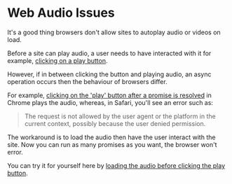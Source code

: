 # Web Audio Issues

It's a good thing browsers don't allow sites to autoplay audio or videos on load.

Before a site can play audio, a user needs to have interacted with it for example, [clicking on a play button](http://jagreehal.github.io/web-audio-issues/play-audio).

However, if in between clicking the button and playing audio, an async operation occurs then the behaviour of browsers differ.

For example, [clicking on the 'play' button after a promise is resolved](http://jagreehal.github.io/web-audio-issues/play-audio-after-promise) in Chrome plays the audio, whereas, in Safari, you'll see an error such as:

> The request is not allowed by the user agent or the platform in the current context, possibly because the user denied permission.

The workaround is to load the audio then have the user interact with the site. Now you can run as many promises as you want, the browser won't error.

You can try it for yourself here by [loading the audio before clicking the play button](http://jagreehal.github.io/web-audio-issues/play-audio-after-promise-workaround).
